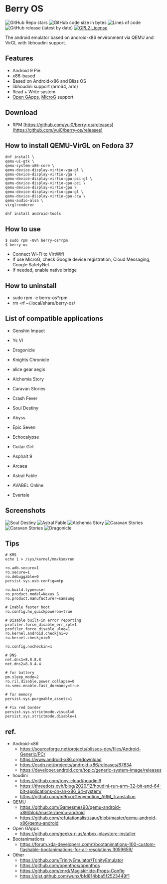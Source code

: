 # Berry OS

![GitHub Repo stars](https://img.shields.io/github/stars/yui0/berry-os?style=social)
![GitHub code size in bytes](https://img.shields.io/github/languages/code-size/yui0/berry-os)
![Lines of code](https://img.shields.io/tokei/lines/github/yui0/berry-os)
![GitHub release (latest by date)](https://img.shields.io/github/v/release/yui0/berry-os)
[![GPL2 License](https://img.shields.io/badge/license-GPL2-blue.svg?style=flat)](LICENSE)

The android emulator based on android-x86 environment via QEMU and VirGL with libhoudini support.

## Features

* Android 9 Pie
* x86-based
* Based on Android-x86 and Bliss OS
* libhoudini support (arm64, arm)
* Read + Write system
* [Open GApps](https://opengapps.org/), [MicroG](https://microg.org/download.html) support

## Download

* RPM [https://github.com/yui0/berry-os/releases](https://github.com/yui0/berry-os/releases)

## How to install QEMU-VirGL on Fedora 37

```
dnf install \
qemu-ui-gtk \
qemu-system-x86-core \
qemu-device-display-virtio-vga-gl \
qemu-device-display-virtio-vga \
qemu-device-display-virtio-gpu-pci-gl \
qemu-device-display-virtio-gpu-pci \
qemu-device-display-virtio-gpu \
qemu-device-display-virtio-gpu-gl \
qemu-device-display-virtio-gpu-ccw \
qemu-audio-alsa \
virglrenderer

dnf install android-tools
```

## How to use

```
$ sudo rpm -Uvh berry-os*rpm
$ berry-os
```

* Connect Wi-Fi to VirtWifi
* If use MicroG, check Google device registration, Cloud Messaging, Google SafetyNet
* If needed, enable native bridge

## How to uninstall

- sudo rpm -e berry-os*rpm
- rm -rf ~/.local/share/berry-os/

## List of compatible applications

* Genshin Impact
* Ys VI
* Dragonicle
* Knights Chronicle
* alice gear aegis
* Alchemia Story
* Caravan Stories
* Crash Fever
* Soul Destiny
* Abyss
* Epic Seven
* Echocalypse
* Guitar Girl
* Asphalt 9

* Arcaea
* Astral Fable
* AVABEL Online
* Evertale

## Screenshots

![Soul Destiny](img/SoulDestiny.png "Soul Destiny")
![Astral Fable](img/AstralFable.png "Astral Fable")
![Alchemia Story](img/AlchemiaStory.png "Alchemia Story")
![Caravan Stories](img/CaravanStories.png "Caravan Stories")
![Caravan Stories](img/CaravanStories2.png "Caravan Stories")
![Dragonicle](img/Dragonicle.png "Dragonicle")


## Tips

```
# KMS
echo 1 > /sys/kernel/mm/ksm/run
```

```default.prop
ro.adb.secure=1
ro.secure=1
ro.debuggable=0
persist.sys.usb.config=mtp
```

```build.prop
ro.build.type=user
ro.product.model=Nexus S
ro.product.manufacturer=samsung

# Enable faster boot
ro.config.hw_quickpoweron=true

# Disable built-in error reporting
profiler.force_disable_err_rpt=1
profiler.force_disable_ulog=1
ro.kernel.android.checkjni=0
ro.kernel.checkjni=0

ro.config.nocheckin=1

# DNS
net.dns1=8.8.8.8
net.dns2=8.8.4.4

# for battery
pm.sleep_mode=2
ro.ril.disable.power.collapse=0
ro.semc.enable.fast_dormancy=true

# for memory
persist.sys.purgeable_assets=1

# Fix red border
persist.sys.strictmode.visual=0
persist.sys.strictmode.disable=1
```

## ref.

* Android-x86
  * https://sourceforge.net/projects/blissos-dev/files/Android-Generic/PC/
  * https://www.android-x86.org/download
  * https://osdn.net/projects/android-x86/releases/67834
  * https://developer.android.com/topic/generic-system-image/releases
* houdini
  * https://github.com/tony-cloud/houdini9
  * https://threedots.ovh/blog/2020/12/houdini-run-arm-32-bit-and-64-bit-applications-on-an-x86_64-system/
  * https://github.com/m9rco/Genymotion_ARM_Translation
* QEMU
  * https://github.com/Gamesmes90/qemu-android-x86/blob/master/qemu-android
  * https://github.com/refutationalist/saur/blob/master/qemu-android-x86/qemu-android
* Open GApps
  * https://github.com/geeks-r-us/anbox-playstore-installer
* Bootanimations
  * https://forum.xda-developers.com/t/bootanimations-100-custom-flashable-bootanimations-for-all-resolutions.3059659/
* Other
  * https://github.com/TrinityEmulator/TrinityEmulator
  * https://github.com/openthos/openthos
  * https://github.com/cnrd/MagiskHide-Props-Config
  * https://gist.github.com/wuhx/bfd814bba5f2523449f1
